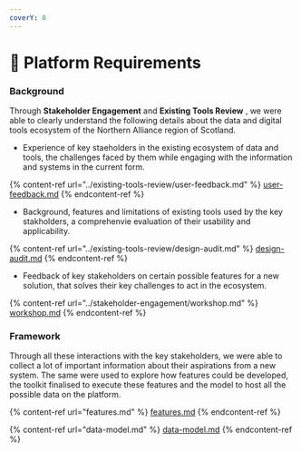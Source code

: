 ```yaml
---
coverY: 0
---
```


# 🧱 Platform Requirements

### Background

Through **Stakeholder Engagement** and **Existing Tools Review** , we were able to clearly understand the following details about the data and digital tools ecosystem of the Northern Alliance region of Scotland.

* Experience of key staeholders in the existing ecosystem of data and tools, the challenges faced by them while engaging with the information and systems in the current form.

{% content-ref url="../existing-tools-review/user-feedback.md" %}
[user-feedback.md](../existing-tools-review/user-feedback.md)
{% endcontent-ref %}

* Background, features and limitations of existing tools used by the key stakholders, a comprehenvie evaluation of their usability and applicability.

{% content-ref url="../existing-tools-review/design-audit.md" %}
[design-audit.md](../existing-tools-review/design-audit.md)
{% endcontent-ref %}

* Feedback of key stakeholders on certain possible features for a new solution, that solves their key challenges to act in the ecosystem.

{% content-ref url="../stakeholder-engagement/workshop.md" %}
[workshop.md](../stakeholder-engagement/workshop.md)
{% endcontent-ref %}

### Framework

Through all these interactions with the key stakeholders, we were able to collect a lot of important information about their aspirations from a new system. The same were used to explore how features could be developed, the toolkit finalised to execute these features and the model to host all the possible data on the platform.

{% content-ref url="features.md" %}
[features.md](features.md)
{% endcontent-ref %}

{% content-ref url="data-model.md" %}
[data-model.md](data-model.md)
{% endcontent-ref %}
